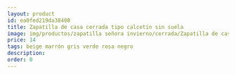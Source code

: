 ```yaml
---
layout: product
id: ea0fed219da38408
title: Zapatilla de casa cerrada tipo calcetín sin suela
image: img/productos/zapatilla señora invierno/cerrada/Zapatilla de casa cerrada tipo calcetín sin suela=14=beige marrón gris verde rosa negro.webp
price: 14
tags: beige marrón gris verde rosa negro
description: 
order: 0
---
```

